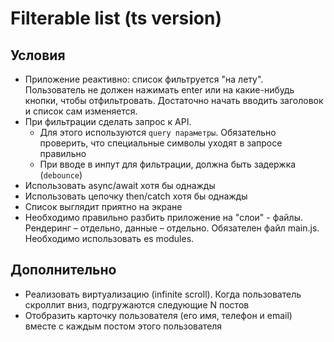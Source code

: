 # Filterable list (ts version)

## Условия

- Приложение реактивно: список фильтруется "на лету". Пользователь не должен нажимать enter или на какие-нибудь кнопки, чтобы отфильтровать. Достаточно начать вводить заголовок и список сам изменяется.
- При фильтрации сделать запрос к API.
    - Для этого используются `query параметры`. Обязательно проверить, что специальные символы уходят в запросе правильно
    - При вводе в инпут для фильтрации, должна быть задержка (`debounce`)
- Использовать async/await хотя бы однажды
- Использовать цепочку then/catch хотя бы однажды
- Список выглядит приятно на экране
- Необходимо правильно разбить приложение на "слои" - файлы.
  Рендеринг – отдельно, данные – отдельно. Обязателен файл main.js.
  Необходимо использовать es modules.

## Дополнительно

- Реализовать виртуализацию (infinite scroll). Когда пользователь скроллит вниз, подгружаются следующие N постов
- Отобразить карточку пользователя (его имя, телефон и email) вместе с каждым постом этого пользователя